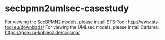 # secbpmn2umlsec-casestudy

For viewing the SecBPMN2 models, please install STS-Tool: http://www.sts-tool.eu/downloads/
For viewing the UMLsec models, please install Carisma: https://rgse.uni-koblenz.de/carisma/